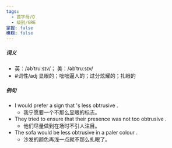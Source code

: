 ```yaml
---
tags:
  - 首字母/O
  - 级别/GRE
掌握: false
模糊: false
---
```

##### 词义
- 英：/əbˈtruːsɪv/； 美：/əbˈtruːsɪv/
- #词性/adj  显眼的；咄咄逼人的；过分炫耀的；扎眼的
##### 例句
- I would prefer a sign that 's less obtrusive .
	- 我宁愿要一个不那么显眼的标志。
- They tried to ensure that their presence was not too obtrusive .
	- 他们尽量做到在场时不引人注目。
- The sofa would be less obtrusive in a paler colour .
	- 沙发的颜色再浅一点就不那么扎眼了。
